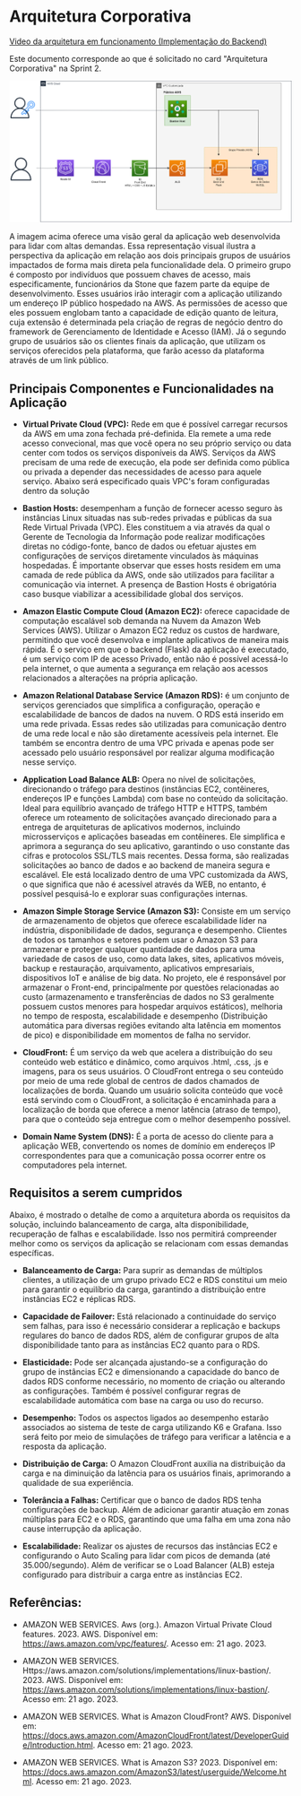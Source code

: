 # Arquitetura Corporativa

[Video da arquitetura em funcionamento (Implementação do Backend)](https://youtu.be/smezUekZQEQ)


Este documento corresponde ao que é solicitado no card "Arquitetura Corporativa" na Sprint 2.

![Arquitetura Corporativa](img/sprint_2/Arquitetura_sprint2.png)

A imagem acima oferece uma visão geral da aplicação web desenvolvida para lidar com altas demandas. Essa representação visual ilustra a perspectiva da aplicação em relação aos dois principais grupos de usuários impactados de forma mais direta pela funcionalidade dela. O primeiro grupo é composto por indivíduos que possuem chaves de acesso, mais especificamente, funcionários da Stone que fazem parte da equipe de desenvolvimento. Esses usuários irão interagir com a aplicação utilizando um endereço IP público hospedado na AWS. As permissões de acesso que eles possuem englobam tanto a capacidade de edição quanto de leitura, cuja extensão é determinada pela criação de regras de negócio dentro do framework de Gerenciamento de Identidade e Acesso (IAM). Já o segundo grupo de usuários são os clientes finais da aplicação, que utilizam os serviços oferecidos pela plataforma, que farão acesso da plataforma através de um link público.

<h2>Principais Componentes e Funcionalidades na Aplicação</h2>

- **Virtual Private Cloud (VPC):** Rede em que é possível carregar recursos da AWS em uma zona fechada pré-definida. Ela remete a uma rede acesso convecional, mas que você opera no seu próprio serviço ou data center com todos os serviços disponíveis da AWS. Serviços da AWS precisam de uma rede de execução, ela pode ser definida como pública ou privada a depender das necessidades de acesso para aquele serviço. Abaixo será especificado quais VPC's foram configuradas dentro da solução

- **Bastion Hosts:** desempenham a função de fornecer acesso seguro às instâncias Linux situadas nas sub-redes privadas e públicas da sua Rede Virtual Privada (VPC). Eles constituem a via através da qual o Gerente de Tecnologia da Informação pode realizar modificações diretas no código-fonte, banco de dados ou efetuar ajustes em configurações de serviços diretamente vinculados às máquinas hospedadas. É importante observar que esses hosts residem em uma camada de rede pública da AWS, onde são utilizados para facilitar a comunicação via internet. A presença de Bastion Hosts é obrigatória caso busque viabilizar a acessibilidade global dos serviços.

- **Amazon Elastic Compute Cloud (Amazon EC2):** oferece capacidade de computação escalável sob demanda na Nuvem da Amazon Web Services (AWS). Utilizar o Amazon EC2 reduz os custos de hardware, permitindo que você desenvolva e implante aplicativos de maneira mais rápida. É o serviço em que o backend (Flask) da aplicação é executado, é um serviço com IP de acesso Privado, então não é possível acessá-lo pela internet, o que aumenta a segurança em relação aos acessos relacionados a alterações na própria aplicação.

- **Amazon Relational Database Service (Amazon RDS):** é um conjunto de serviços gerenciados que simplifica a configuração, operação e escalabilidade de bancos de dados na nuvem. O RDS está inserido em uma rede privada. Essas redes são utilizadas para comunicação dentro de uma rede local e não são diretamente acessíveis pela internet. Ele também se encontra dentro de uma VPC privada e apenas pode ser acessado pelo usuário responsável por realizar alguma modificação nesse serviço.

- **Application Load Balance ALB:** Opera no nível de solicitações, direcionando o tráfego para destinos (instâncias EC2, contêineres, endereços IP e funções Lambda) com base no conteúdo da solicitação. Ideal para equilíbrio avançado de tráfego HTTP e HTTPS, também oferece um roteamento de solicitações avançado direcionado para a entrega de arquiteturas de aplicativos modernos, incluindo microsserviços e aplicações baseadas em contêineres. Ele simplifica e aprimora a segurança do seu aplicativo, garantindo o uso constante das cifras e protocolos SSL/TLS mais recentes. Dessa forma, são realizadas solicitações ao banco de dados e ao backend de maneira segura e escalável. Ele está localizado dentro de uma VPC customizada da AWS, o que significa que não é acessível através da WEB, no entanto, é possível pesquisá-lo e explorar suas configurações internas.

- **Amazon Simple Storage Service (Amazon S3):** Consiste em um serviço de armazenamento de objetos que oferece escalabilidade líder na indústria, disponibilidade de dados, segurança e desempenho. Clientes de todos os tamanhos e setores podem usar o Amazon S3 para armazenar e proteger qualquer quantidade de dados para uma variedade de casos de uso, como data lakes, sites, aplicativos móveis, backup e restauração, arquivamento, aplicativos empresariais, dispositivos IoT e análise de big data. No projeto, ele é responsável por armazenar o Front-end, principalmente por questões relacionadas ao custo (armazenamento e transferências de dados no S3 geralmente possuem custos menores para hospedar arquivos estáticos), melhoria no tempo de resposta, escalabilidade e desempenho (Distribuição automática para diversas regiões evitando alta latência em momentos de pico) e disponibilidade em momentos de falha no servidor.

- **CloudFront:** É um serviço da web que acelera a distribuição do seu conteúdo web estático e dinâmico, como arquivos .html, .css, .js e imagens, para os seus usuários. O CloudFront entrega o seu conteúdo por meio de uma rede global de centros de dados chamados de localizações de borda. Quando um usuário solicita conteúdo que você está servindo com o CloudFront, a solicitação é encaminhada para a localização de borda que oferece a menor latência (atraso de tempo), para que o conteúdo seja entregue com o melhor desempenho possível.

- **Domain Name System (DNS):** É a porta de acesso do cliente para a aplicação WEB, convertendo os nomes de domínio em endereços IP correspondentes para que a comunicação possa ocorrer entre os computadores pela internet.

<h2>Requisitos a serem cumpridos </h2>

Abaixo, é mostrado o detalhe de como a arquitetura aborda os requisitos da solução, incluindo balanceamento de carga, alta disponibilidade, recuperação de falhas e escalabilidade. Isso nos permitirá compreender melhor como os serviços da aplicação se relacionam com essas demandas específicas.

- **Balanceamento de Carga:** Para suprir as demandas de múltiplos clientes, a utilização de um grupo privado EC2 e RDS constitui um meio para garantir o equilíbrio da carga, garantindo a distribuição entre instâncias EC2 e réplicas RDS.
- **Capacidade de Failover:** Está relacionado a continuidade do serviço sem falhas, para isso é necessário considerar a replicação e backups regulares do banco de dados RDS, além de configurar grupos de alta disponibilidade tanto para as instâncias EC2 quanto para o RDS.

- **Elasticidade:** Pode ser alcançada ajustando-se a configuração do grupo de instâncias EC2 e dimensionando a capacidade do banco de dados RDS conforme necessário, no momento de criação ou alterando as configurações. Também é possível configurar regras de escalabilidade automática com base na carga ou uso do recurso.

- **Desempenho:** Todos os aspectos ligados ao desempenho estarão associados ao sistema de teste de carga utilizando K6 e Grafana. Isso será feito por meio de simulações de tráfego para verificar a latência e a resposta da aplicação.
  
- **Distribuição de Carga:** O Amazon CloudFront auxilia na distribuição da carga e na diminuição da latência para os usuários finais, aprimorando a qualidade de sua experiência.

- **Tolerância a Falhas:** Certificar que o banco de dados RDS tenha configurações de backup. Além de adicionar garantir atuação em zonas múltiplas para EC2 e o RDS, garantindo que uma falha em uma zona não cause interrupção da aplicação.

- **Escalabilidade:** Realizar os ajustes de recursos das instâncias EC2 e configurando o Auto Scaling para lidar com picos de demanda (até 35.000/segundo). Além de verificar se o Load Balancer (ALB) esteja configurado para distribuir a carga entre as instâncias EC2.


<h2> Referências: </h2>

- AMAZON WEB SERVICES. Aws (org.). Amazon Virtual Private Cloud features. 2023. AWS. Disponível em: https://aws.amazon.com/vpc/features/. Acesso em: 21 ago. 2023.

- AMAZON WEB SERVICES. Https://aws.amazon.com/solutions/implementations/linux-bastion/. 2023. AWS. Disponível em: https://aws.amazon.com/solutions/implementations/linux-bastion/. Acesso em: 21 ago. 2023.

- AMAZON WEB SERVICES. What is Amazon CloudFront? AWS. Disponível em: https://docs.aws.amazon.com/AmazonCloudFront/latest/DeveloperGuide/Introduction.html. Acesso em: 21 ago. 2023.

- AMAZON WEB SERVICES. What is Amazon S3? 2023. Disponível em: https://docs.aws.amazon.com/AmazonS3/latest/userguide/Welcome.html. Acesso em: 21 ago. 2023.
